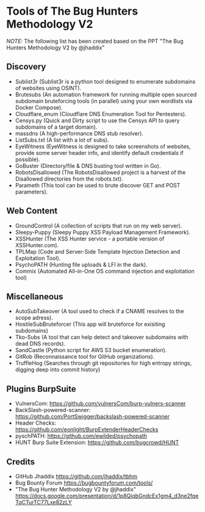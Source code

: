 
# Tools of The Bug Hunters Methodology V2
*NOTE:* The following list has been created based on the PPT "The Bug Hunters Methodology V2 by @jhaddix"

## Discovery
* Sublist3r (Sublist3r is a python tool designed to enumerate subdomains of websites using OSINT).
* Brutesubs (An automation framework for running multiple open sourced subdomain bruteforcing tools (in parallel) using your own wordlists via Docker Compose).
* Cloudflare_enum (Cloudflare DNS Enumeration Tool for Pentesters).
* Censys.py (Quick and Dirty script to use the Censys API to query subdomains of a target domain).
* massdns (A high-performance DNS stub resolver).
* ListSubs.txt (A list with a lot of subs).
* EyeWitness (EyeWitness is designed to take screenshots of websites, provide some server header info, and identify default credentials if possible).
* GoBuster (Directory/file & DNS busting tool written in Go).
* RobotsDisallowed (The RobotsDisallowed project is a harvest of the Disallowed directories from the robots.txt).
* Parameth (This tool can be used to brute discover GET and POST parameters).

## Web Content
* GroundControl (A collection of scripts that run on my web server).
* Sleepy-Puppy (Sleepy Puppy XSS Payload Management Framework).
* XSSHunter (The XSS Hunter service - a portable version of XSSHunter.com).
* TPLMap (Code and Server-Side Template Injection Detection and Exploitation Tool).
* PsychoPATH (Hunting file uploads & LFI in the dark).
* Commix (Automated All-in-One OS command injection and exploitation tool)

## Miscellaneous
* AutoSubTakeover (A tool used to check if a CNAME resolves to the scope adress).
* HostileSubBruteforcer (This app will bruteforce for exisiting subdomains)
* Tko-Subs (A tool that can help detect and takeover subdomains with dead DNS records).
* SandCastle (Python script for AWS S3 bucket enumeration).
* GitRob (Reconnaissance tool for GitHub organizations).
* TruffleHog (Searches through git repositories for high entropy strings, digging deep into commit history)

## Plugins BurpSuite
* VulnersCom: https://github.com/vulnersCom/burp-vulners-scanner
* BackSlash-powered-scanner: https://github.com/PortSwigger/backslash-powered-scanner
* Header Checks: https://github.com/eonlight/BurpExtenderHeaderChecks
* pyschPATH: https://github.com/ewilded/psychopath
* HUNT Burp Suite Extension: https://github.com/bugcrowd/HUNT

## Credits
* GitHub Jhaddix https://github.com/jhaddix/tbhm
* Bug Bounty Forum https://bugbountyforum.com/tools/
* "The Bug Hunter Methodology V2 by @jhaddix" https://docs.google.com/presentation/d/1p8QiqbGndcEx1gm4_d3ne2fqeTqCTurTC77Lxe82zLY

